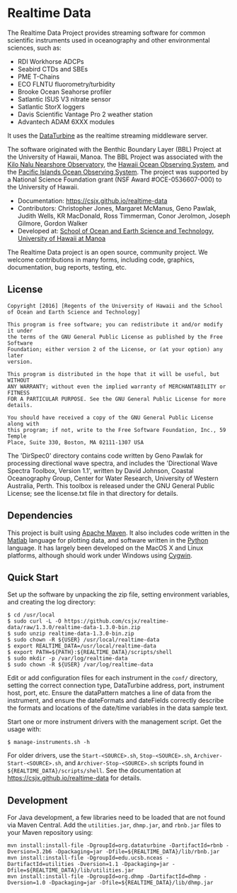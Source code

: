 Realtime Data
=============

The Realtime Data Project provides streaming software for common scientific instruments used in oceanography and other environmental sciences, such as:

* RDI Workhorse ADCPs
* Seabird CTDs and SBEs
* PME T-Chains
* ECO FLNTU fluorometry/turbidity
* Brooke Ocean Seahorse profiler
* Satlantic ISUS V3 nitrate sensor
* Satlantic StorX loggers
* Davis Scientific Vantage Pro 2 weather station
* Advantech ADAM 6XXX modules

It uses the [DataTurbine](http://dataturbine.org) as the realtime streaming middleware server. 

The software originated with the Benthic Boundary Layer (BBL) Project at the University of Hawaii, Manoa. The BBL Project was associated with the [Kilo Nalu Nearshore Observatory](http://www.soest.hawaii.edu/OE/KiloNalu/), the [Hawaii Ocean Observing System](http://soest.hawaii.edu/hioos), and the [Pacific Islands Ocean Observing System](http://pacioos.org). The project was supported by a National Science Foundation grant (NSF Award #OCE-0536607-000) to the University of Hawaii.

* Documentation: https://csjx.github.io/realtime-data
* Contributors: Christopher Jones, Margaret McManus, Geno Pawlak, Judith Wells, KR MacDonald, Ross Timmerman, Conor Jerolmon, Joseph Gilmore, Gordon Walker
* Developed at: [School of Ocean and Earth Science and Technology, University of Hawaii at Manoa](http://soest.hawaii.edu)

The Realtime Data project is an open source, community project.  We welcome contributions in many forms, including code, graphics, documentation, bug reports, testing, etc.

License
-------
```
Copyright [2016] [Regents of the University of Hawaii and the School of Ocean and Earth Science and Technology]

This program is free software; you can redistribute it and/or modify it under
the terms of the GNU General Public License as published by the Free Software
Foundation; either version 2 of the License, or (at your option) any later
version.

This program is distributed in the hope that it will be useful, but WITHOUT
ANY WARRANTY; without even the implied warranty of MERCHANTABILITY or FITNESS
FOR A PARTICULAR PURPOSE. See the GNU General Public License for more details.

You should have received a copy of the GNU General Public License along with
this program; if not, write to the Free Software Foundation, Inc., 59 Temple
Place, Suite 330, Boston, MA 02111-1307 USA
```

The 'DirSpec0' directory contains code written by Geno Pawlak for processing directional wave spectra, and includes the 'Directional Wave Spectra Toolbox, Version 1.1', written by David Johnson, Coastal Oceanography Group, Center for Water Research, University of Western Australia, Perth. This toolbox is released under the GNU General Public License; see the license.txt file in that directory for details.

Dependencies
------------

This project is built using [Apache Maven](http://maven.apache.org). It also includes code written in the [Matlab](http://mathworks.com) language for plotting data, and software written in the [Python](http://python.org) language. It has largely been developed on the MacOS X and Linux platforms, although should work under Windows using [Cygwin](http://cygwin.com).

Quick Start
-----------

Set up the software by unpacking the zip file, setting environment variables, and creating the log directory:
    
    $ cd /usr/local
    $ sudo curl -L -O https://github.com/csjx/realtime-data/raw/1.3.0/realtime-data-1.3.0-bin.zip
    $ sudo unzip realtime-data-1.3.0-bin.zip
    $ sudo chown -R ${USER} /usr/local/realtime-data
    $ export REALTIME_DATA=/usr/local/realtime-data
    $ export PATH=${PATH}:${REALTIME_DATA}/scripts/shell
    $ sudo mkdir -p /var/log/realtime-data
    $ sudo chown -R ${USER} /var/log/realtime-data
    
Edit or add configuration files for each instrument in the `conf/` directory, setting the correct connection type, DataTurbine address, port, instrument host, port, etc.  Ensure the dataPattern matches a line of data from the instrument, and ensure the dateFormats and dateFields correctly describe the formats and locations of the date/time variables in the data sample text.

Start one or more instrument drivers with the management script. Get the usage with:

    $ manage-instruments.sh -h
    
For older drivers, use the `Start-<SOURCE>.sh`, `Stop-<SOURCE>.sh`,  `Archiver-Start-<SOURCE>.sh`, and  `Archiver-Stop-<SOURCE>.sh` scripts found in `${REALTIME_DATA}/scripts/shell`.  See the documentation at https://csjx.github.io/realtime-data for details.

Development
-----------
For Java development, a few libraries need to be loaded that are not found via Maven Central.  Add the `utilities.jar`, `dhmp.jar`, and `rbnb.jar` files to your Maven repository using:

    mvn install:install-file -DgroupId=org.dataturbine -DartifactId=rbnb -Dversion=3.2b6 -Dpackaging=jar -Dfile=${REALTIME_DATA}/lib/rbnb.jar
    mvn install:install-file -DgroupId=edu.ucsb.nceas -DartifactId=utilities -Dversion=1.1 -Dpackaging=jar -Dfile=${REALTIME_DATA}/lib/utilities.jar
    mvn install:install-file -DgroupId=org.dhmp -DartifactId=dhmp -Dversion=1.0 -Dpackaging=jar -Dfile=${REALTIME_DATA}/lib/dhmp.jar




